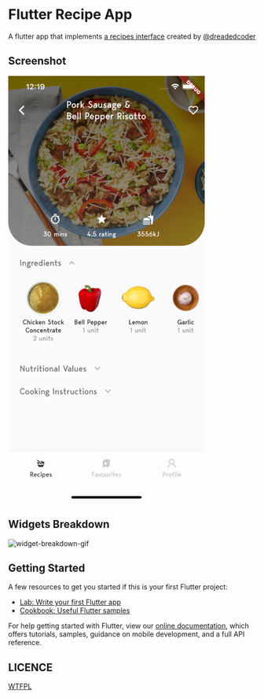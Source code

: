 # Flutter Recipe App

A flutter app that implements [a recipes interface](https://www.instagram.com/p/CB4EXLTJqVd/) created by [@dreadedcoder](https://www.instagram.com/thedreadedcoder/)

## Screenshot

<img src="screenshots/screenshot.png" width="400">

## Widgets Breakdown

![widget-breakdown-gif](https://user-images.githubusercontent.com/2737103/86398353-ffbd5000-bc94-11ea-89b0-c6634be80316.gif)

## Getting Started

A few resources to get you started if this is your first Flutter project:

- [Lab: Write your first Flutter app](https://flutter.io/docs/get-started/codelab)
- [Cookbook: Useful Flutter samples](https://flutter.io/docs/cookbook)

For help getting started with Flutter, view our
[online documentation](https://flutter.io/docs), which offers tutorials,
samples, guidance on mobile development, and a full API reference.

## LICENCE

[WTFPL](http://www.wtfpl.net/about/)

